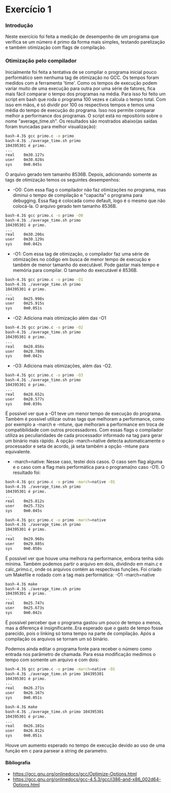 # Exercício 1

### Introdução
Neste exercício foi feita a medição de desempenho de um programa que verifica se um número é primo da forma mais simples, testando parelização e também otimização com flags de compilação.

### Otimização pelo compilador
Inicialmente foi feita a tentativa de se compilar o programa inicial pouco performático sem nenhuma tag de otimização no GCC. Os tempos foram medidos com a ferramenta 'time'. Como os tempos de execução podem variar muito de uma execução para outra por uma série de fatores, fica mais fácil comparar o tempo dos programas na média. Para isso foi feito um script em bash que roda o programa 100 vezes e calcula o tempo total. Com isso em mãos, é só dividir por 100 os respectivos tempos e temos uma média do tempo de execução do programa. Isso nos permite comparar melhor a performance dos programas. O script está no repositório sobre o nome "average_time.sh". Os resultados são mostrados abaixo(as saídas foram truncadas para melhor visualização):
```sh
bash-4.3$ gcc primo.c -o primo
bash-4.3$ ./average_time.sh primo
104395301 é primo.
...
real	0m30.127s
user	0m30.028s
sys	    0m0.045s
```
O arquivo gerado tem tamanho 8536B.
Depois, adicionando somente as tags de otimização temos os seguintes desempenhos:
* -O0: Com essa flag o compilador não faz otimizações no programa, mas diminui o tempo de compilação e "capacita" o programa para debugging. Essa flag é colocada como default, logo é o mesmo que não colocá-la. O arquivo gerado tem tamanho 8536B.
```sh
bash-4.3$ gcc primo.c -o primo -O0
bash-4.3$ ./average_time.sh primo
104395301 é primo.
...
real	0m30.206s
user	0m30.129s
sys 	0m0.042s
```

* -O1: Com essa tag de otimização, o compilador faz uma série de otimizações no código em busca de menor tempo de execução e também de menor tamanho do executável. Pode gastar mais tempo e memória para compilar. O tamanho do executável é 8536B.
```sh
bash-4.3$ gcc primo.c -o primo -O1
bash-4.3$ ./average_time.sh primo
104395301 é primo.
...
real	0m25.998s
user	0m25.915s
sys	    0m0.051s
```
* -O2: Adiciona mais otimização além das -O1
```sh
bash-4.3$ gcc primo.c -o primo -O2
bash-4.3$ ./average_time.sh primo
104395301 é primo.
...
real	0m28.856s
user	0m28.780s
sys	    0m0.042s
```
* -O3: Adiciona mais otimizações, além das -O2. 
```sh
bash-4.3$ gcc primo.c -o primo -O3
bash-4.3$ ./average_time.sh primo
104395301 é primo.
...
real	0m28.652s
user	0m28.577s
sys	    0m0.039s
```

É possível ver que a -O1 teve um menor tempo de execução do programa.
Também é possível utilizar outras tags que melhoram a performance, como por exemplo a -march e -mtune, que melhoram a performance em troca de compatibilidade com outros processadores. Com essas flags o compilador utiliza as peculiaridades de cada processador informado na tag para gerar um binário mais rápido. A opção -march=native detecta automaticamente o processador e seta de acordo, já seta também a opção -mtune para equivalente.
* -march=native: Nesse caso, testei dois casos. O caso sem flag alguma e o caso com a flag mais performática para o programa(no caso -O1). O resultado foi:
```sh
bash-4.3$ gcc primo.c -o primo -march=native -O1
bash-4.3$ ./average_time.sh primo
104395301 é primo.
...
real	0m25.812s
user	0m25.732s
sys	    0m0.045s
```
```sh
bash-4.3$ gcc primo.c -o primo -march=native
bash-4.3$ ./average_time.sh primo
104395301 é primo.
...
real	0m29.968s
user	0m29.885s
sys	    0m0.050s
```
É  possível ver que houve uma melhora na performance, embora tenha sido mínima.
Também podemos partir o arquivo em dois, dividindo em main.c e calc_primo.c, onde os arquivos contém as respectivas funções. Foi criado um Makefile e rodado com a tag mais performática: -O1 -march=native
```sh
bash-4.3$ make
bash-4.3$ ./average_time.sh primo
104395301 é primo.
...
real	0m25.747s
user	0m25.673s
sys	    0m0.042s
```

É possível perceber que o programa gastou um pouco de tempo a menos, mas a diferença é insignificante..Era esperado que o gasto de tempo fosse parecido, pois o linking só toma tempo na parte de compilação. Após a compilação os arquivos se tornam um só binário.

Podemos ainda editar o programa fonte para receber o número como entrada nos parâmetro de chamada. Para essa modificação medimos o tempo com somente um arquivo e com dois:
```sh
bash-4.3$ gcc primo.c -o primo -march=native -O1
bash-4.3$ ./average_time.sh primo 104395301
104395301 é primo.
...
real	0m26.271s
user	0m26.167s
sys	    0m0.051s
```

```sh
bash-4.3$ make
bash-4.3$ ./average_time.sh primo 104395301
104395301 é primo.
...
real	0m26.101s
user	0m26.012s
sys	    0m0.051s
```
Houve um aumento esperado no tempo de execução devido ao uso de uma função em c para parsear a string de parametro.



#### Bibliografia
* https://gcc.gnu.org/onlinedocs/gcc/Optimize-Options.html
* https://gcc.gnu.org/onlinedocs/gcc-4.5.3/gcc/i386-and-x86_002d64-Options.html




